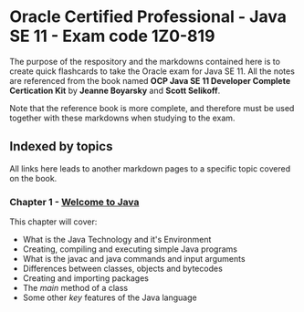 # Oracle Certified Professional - Java SE 11 - Exam code 1Z0-819

The purpose of the respository and the markdowns contained here is to create quick flashcards to take the Oracle exam for Java SE 11. All the notes are referenced from the book named **OCP Java SE 11 Developer Complete Certication Kit** by **Jeanne Boyarsky** and **Scott Selikoff**. 

Note that the reference book is more complete, and therefore must be used together with these markdowns when studying to the exam.

## Indexed by topics

All links here leads to another markdown pages to a specific topic covered on the book.

### Chapter 1 - [Welcome to Java](./chapter1.md)

This chapter will cover:
- What is the Java Technology and it's Environment
- Creating, compiling and executing simple Java programs
- What is the javac and java commands and input arguments
- Differences between classes, objects and bytecodes
- Creating and importing packages
- The *main* method of a class
- Some other *key* features of the Java language